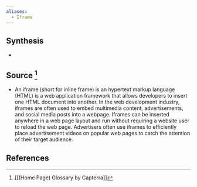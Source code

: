 ```yaml
---
aliases:
  - Iframe
---
```

## Synthesis
- 
## Source [^1]
- An iframe (short for inline frame) is an hypertext markup language (HTML) is a web application framework that allows developers to insert one HTML document into another. In the web development industry, iframes are often used to embed multimedia content, advertisements, and social media posts into a webpage. Iframes can be inserted anywhere in a web page layout and run without requiring a website user to reload the web page. Advertisers often use iframes to efficiently place advertisement videos on popular web pages to catch the attention of their target audience.
## References

[^1]: [[(Home Page) Glossary by Capterra]]